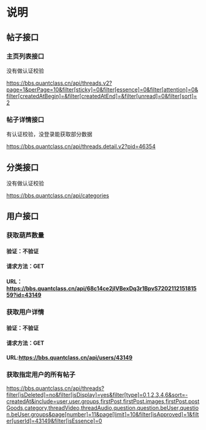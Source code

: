 # 说明

## 帖子接口

### 主页列表接口

没有做认证校验

https://bbs.quantclass.cn/api/threads.v2?page=1&perPage=10&filter[sticky]=0&filter[essence]=0&filter[attention]=0&filter[createdAtBegin]=&filter[createdAtEnd]=&filter[unread]=0&filter[sort]=2

### 帖子详情接口

有认证校验，没登录能获取部分数据

https://bbs.quantclass.cn/api/threads.detail.v2?pid=46354

## 分类接口

没有做认证校验

https://bbs.quantclass.cn/api/categories

## 用户接口

### 获取葫芦数量

#### 验证：不验证

#### 请求方法：GET

#### URL：https://bbs.quantclass.cn/api/68c14ce2jIVBexDq3r1BpvS720211215181559?id=43149

### 获取用户详情

#### 验证：不验证

#### 请求方法：GET

#### URL:https://bbs.quantclass.cn/api/users/43149

### 获取指定用户的所有帖子
https://bbs.quantclass.cn/api/threads?filter[isDeleted]=no&filter[isDisplay]=yes&filter[type]=0,1,2,3,4,6&sort=-createdAt&include=user,user.groups,firstPost,firstPost.images,firstPost.postGoods,category,threadVideo,threadAudio,question,question.beUser,question.beUser.groups&page[number]=11&page[limit]=10&filter[isApproved]=1&filter[userId]=43149&filter[isEssence]=0